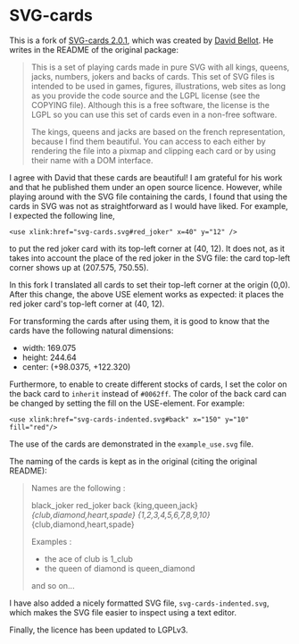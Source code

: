 SVG-cards
=========

This is a fork of [SVG-cards 2.0.1](http://svg-cards.sourceforge.net/), which
was created by [David Bellot](http://david.bellot.free.fr/). He writes in the
README of the original package:

> This is a set of playing cards made in pure SVG with all kings, queens,
> jacks, numbers, jokers and backs of cards. This set of SVG files is intended
> to be used in games, figures, illustrations, web sites as long as you
> provide the code source and the LGPL license (see the COPYING file).
> Although this is a free software, the license is the LGPL so you can use
> this set of cards even in a non-free software.
> 
> The kings, queens and jacks are based on the french representation, because
> I find them beautiful. You can access to each either by rendering the file
> into a pixmap and clipping each card or by using their name with a DOM
> interface.

I agree with David that these cards are beautiful! I am grateful for his work
and that he published them under an open source licence. However, while playing
around with the SVG file containing the cards, I found that using the cards in
SVG was not as straightforward as I would have liked. For example, I expected
the following line,

    <use xlink:href="svg-cards.svg#red_joker" x=40" y="12" />

to put the red joker card with its top-left corner at (40, 12). It does not,
as it takes into account the place of the red joker in the SVG file: the card
top-left corner shows up at (207.575, 750.55).

In this fork I translated all cards to set their top-left corner at the origin
(0,0). After this change, the above USE element works as expected: it places
the red joker card's top-left corner at (40, 12).

For transforming the cards after using them, it is good to know that the
cards have the following natural dimensions:

- width: 169.075
- height: 244.64
- center: (+98.0375, +122.320)

Furthermore, to enable to create different stocks of cards, I set the color on
the back card to `inherit` instead of `#0062ff`. The color of the back card can
be changed by setting the fill on the USE-element. For example:

    <use xlink:href="svg-cards-indented.svg#back" x="150" y="10" fill="red"/>

The use of the cards are demonstrated in the `example_use.svg` file.

The naming of the cards is kept as in the original (citing the original
README): 

> Names are the following :
> 
> black_joker red_joker back {king,queen,jack}_{club,diamond,heart,spade}
> {1,2,3,4,5,6,7,8,9,10}_{club,diamond,heart,spade}
> 
> Examples :
> - the ace of club is 1_club
> - the queen of diamond is queen_diamond
> 
> and so on...

I have also added a nicely formatted SVG file, `svg-cards-indented.svg`, which
makes the SVG file easier to inspect using a text editor.

Finally, the licence has been updated to LGPLv3.

